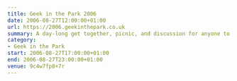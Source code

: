 ```yaml
---
title: Geek in the Park 2006
date: 2006-08-27T12:00:00+01:00
url: https://2006.geekinthepark.co.uk
summary: A day-long get together, picnic, and discussion for anyone to do with the Internet. This is a very informal affair so family and friends are very much welcome to attend too.
category:
- Geek in the Park
start: 2006-08-27T17:00:00+01:00
end: 2006-08-27T23:00:00+01:00
venue: 9c4w7fp8+7r
---
```

